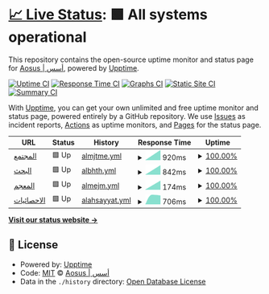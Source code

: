 # [📈 Live Status](https://status.aosus.org): <!--live status--> **🟩 All systems operational**

This repository contains the open-source uptime monitor and status page for [Aosus | أسس](aosus.org), powered by [Upptime](https://github.com/upptime/upptime).

[![Uptime CI](https://github.com/aosus/status/workflows/Uptime%20CI/badge.svg)](https://github.com/aosus/status/actions?query=workflow%3A%22Uptime+CI%22)
[![Response Time CI](https://github.com/aosus/status/workflows/Response%20Time%20CI/badge.svg)](https://github.com/aosus/status/actions?query=workflow%3A%22Response+Time+CI%22)
[![Graphs CI](https://github.com/aosus/status/workflows/Graphs%20CI/badge.svg)](https://github.com/aosus/status/actions?query=workflow%3A%22Graphs+CI%22)
[![Static Site CI](https://github.com/aosus/status/workflows/Static%20Site%20CI/badge.svg)](https://github.com/aosus/status/actions?query=workflow%3A%22Static+Site+CI%22)
[![Summary CI](https://github.com/aosus/status/workflows/Summary%20CI/badge.svg)](https://github.com/aosus/status/actions?query=workflow%3A%22Summary+CI%22)

With [Upptime](https://upptime.js.org), you can get your own unlimited and free uptime monitor and status page, powered entirely by a GitHub repository. We use [Issues](https://github.com/aosus/status/issues) as incident reports, [Actions](https://github.com/aosus/status/actions) as uptime monitors, and [Pages](https://status.aosus.org) for the status page.

<!--start: status pages-->
<!-- This summary is generated by Upptime (https://github.com/upptime/upptime) -->
<!-- Do not edit this manually, your changes will be overwritten -->
<!-- prettier-ignore -->
| URL | Status | History | Response Time | Uptime |
| --- | ------ | ------- | ------------- | ------ |
| <img alt="" src="https://favicons.githubusercontent.com/aosus.org" height="13"> [المجتمع](https://aosus.org) | 🟩 Up | [almjtme.yml](https://github.com/aosus/status/commits/HEAD/history/almjtme.yml) | <details><summary><img alt="Response time graph" src="./graphs/almjtme/response-time-week.png" height="20"> 920ms</summary><br><a href="https://status.aosus.org/history/almjtme"><img alt="Response time 920" src="https://img.shields.io/endpoint?url=https%3A%2F%2Fraw.githubusercontent.com%2Faosus%2Fstatus%2FHEAD%2Fapi%2Falmjtme%2Fresponse-time.json"></a><br><a href="https://status.aosus.org/history/almjtme"><img alt="24-hour response time 920" src="https://img.shields.io/endpoint?url=https%3A%2F%2Fraw.githubusercontent.com%2Faosus%2Fstatus%2FHEAD%2Fapi%2Falmjtme%2Fresponse-time-day.json"></a><br><a href="https://status.aosus.org/history/almjtme"><img alt="7-day response time 920" src="https://img.shields.io/endpoint?url=https%3A%2F%2Fraw.githubusercontent.com%2Faosus%2Fstatus%2FHEAD%2Fapi%2Falmjtme%2Fresponse-time-week.json"></a><br><a href="https://status.aosus.org/history/almjtme"><img alt="30-day response time 920" src="https://img.shields.io/endpoint?url=https%3A%2F%2Fraw.githubusercontent.com%2Faosus%2Fstatus%2FHEAD%2Fapi%2Falmjtme%2Fresponse-time-month.json"></a><br><a href="https://status.aosus.org/history/almjtme"><img alt="1-year response time 920" src="https://img.shields.io/endpoint?url=https%3A%2F%2Fraw.githubusercontent.com%2Faosus%2Fstatus%2FHEAD%2Fapi%2Falmjtme%2Fresponse-time-year.json"></a></details> | <details><summary><a href="https://status.aosus.org/history/almjtme">100.00%</a></summary><a href="https://status.aosus.org/history/almjtme"><img alt="All-time uptime 100.00%" src="https://img.shields.io/endpoint?url=https%3A%2F%2Fraw.githubusercontent.com%2Faosus%2Fstatus%2FHEAD%2Fapi%2Falmjtme%2Fuptime.json"></a><br><a href="https://status.aosus.org/history/almjtme"><img alt="24-hour uptime 100.00%" src="https://img.shields.io/endpoint?url=https%3A%2F%2Fraw.githubusercontent.com%2Faosus%2Fstatus%2FHEAD%2Fapi%2Falmjtme%2Fuptime-day.json"></a><br><a href="https://status.aosus.org/history/almjtme"><img alt="7-day uptime 100.00%" src="https://img.shields.io/endpoint?url=https%3A%2F%2Fraw.githubusercontent.com%2Faosus%2Fstatus%2FHEAD%2Fapi%2Falmjtme%2Fuptime-week.json"></a><br><a href="https://status.aosus.org/history/almjtme"><img alt="30-day uptime 100.00%" src="https://img.shields.io/endpoint?url=https%3A%2F%2Fraw.githubusercontent.com%2Faosus%2Fstatus%2FHEAD%2Fapi%2Falmjtme%2Fuptime-month.json"></a><br><a href="https://status.aosus.org/history/almjtme"><img alt="1-year uptime 100.00%" src="https://img.shields.io/endpoint?url=https%3A%2F%2Fraw.githubusercontent.com%2Faosus%2Fstatus%2FHEAD%2Fapi%2Falmjtme%2Fuptime-year.json"></a></details>
| <img alt="" src="https://favicons.githubusercontent.com/search.aosus.org" height="13"> [البحث](https://search.aosus.org) | 🟩 Up | [albhth.yml](https://github.com/aosus/status/commits/HEAD/history/albhth.yml) | <details><summary><img alt="Response time graph" src="./graphs/albhth/response-time-week.png" height="20"> 842ms</summary><br><a href="https://status.aosus.org/history/albhth"><img alt="Response time 842" src="https://img.shields.io/endpoint?url=https%3A%2F%2Fraw.githubusercontent.com%2Faosus%2Fstatus%2FHEAD%2Fapi%2Falbhth%2Fresponse-time.json"></a><br><a href="https://status.aosus.org/history/albhth"><img alt="24-hour response time 842" src="https://img.shields.io/endpoint?url=https%3A%2F%2Fraw.githubusercontent.com%2Faosus%2Fstatus%2FHEAD%2Fapi%2Falbhth%2Fresponse-time-day.json"></a><br><a href="https://status.aosus.org/history/albhth"><img alt="7-day response time 842" src="https://img.shields.io/endpoint?url=https%3A%2F%2Fraw.githubusercontent.com%2Faosus%2Fstatus%2FHEAD%2Fapi%2Falbhth%2Fresponse-time-week.json"></a><br><a href="https://status.aosus.org/history/albhth"><img alt="30-day response time 842" src="https://img.shields.io/endpoint?url=https%3A%2F%2Fraw.githubusercontent.com%2Faosus%2Fstatus%2FHEAD%2Fapi%2Falbhth%2Fresponse-time-month.json"></a><br><a href="https://status.aosus.org/history/albhth"><img alt="1-year response time 842" src="https://img.shields.io/endpoint?url=https%3A%2F%2Fraw.githubusercontent.com%2Faosus%2Fstatus%2FHEAD%2Fapi%2Falbhth%2Fresponse-time-year.json"></a></details> | <details><summary><a href="https://status.aosus.org/history/albhth">100.00%</a></summary><a href="https://status.aosus.org/history/albhth"><img alt="All-time uptime 100.00%" src="https://img.shields.io/endpoint?url=https%3A%2F%2Fraw.githubusercontent.com%2Faosus%2Fstatus%2FHEAD%2Fapi%2Falbhth%2Fuptime.json"></a><br><a href="https://status.aosus.org/history/albhth"><img alt="24-hour uptime 100.00%" src="https://img.shields.io/endpoint?url=https%3A%2F%2Fraw.githubusercontent.com%2Faosus%2Fstatus%2FHEAD%2Fapi%2Falbhth%2Fuptime-day.json"></a><br><a href="https://status.aosus.org/history/albhth"><img alt="7-day uptime 100.00%" src="https://img.shields.io/endpoint?url=https%3A%2F%2Fraw.githubusercontent.com%2Faosus%2Fstatus%2FHEAD%2Fapi%2Falbhth%2Fuptime-week.json"></a><br><a href="https://status.aosus.org/history/albhth"><img alt="30-day uptime 100.00%" src="https://img.shields.io/endpoint?url=https%3A%2F%2Fraw.githubusercontent.com%2Faosus%2Fstatus%2FHEAD%2Fapi%2Falbhth%2Fuptime-month.json"></a><br><a href="https://status.aosus.org/history/albhth"><img alt="1-year uptime 100.00%" src="https://img.shields.io/endpoint?url=https%3A%2F%2Fraw.githubusercontent.com%2Faosus%2Fstatus%2FHEAD%2Fapi%2Falbhth%2Fuptime-year.json"></a></details>
| <img alt="" src="https://favicons.githubusercontent.com/dictionary.aosus.org" height="13"> [المعجم](https://dictionary.aosus.org) | 🟩 Up | [almejm.yml](https://github.com/aosus/status/commits/HEAD/history/almejm.yml) | <details><summary><img alt="Response time graph" src="./graphs/almejm/response-time-week.png" height="20"> 174ms</summary><br><a href="https://status.aosus.org/history/almejm"><img alt="Response time 174" src="https://img.shields.io/endpoint?url=https%3A%2F%2Fraw.githubusercontent.com%2Faosus%2Fstatus%2FHEAD%2Fapi%2Falmejm%2Fresponse-time.json"></a><br><a href="https://status.aosus.org/history/almejm"><img alt="24-hour response time 174" src="https://img.shields.io/endpoint?url=https%3A%2F%2Fraw.githubusercontent.com%2Faosus%2Fstatus%2FHEAD%2Fapi%2Falmejm%2Fresponse-time-day.json"></a><br><a href="https://status.aosus.org/history/almejm"><img alt="7-day response time 174" src="https://img.shields.io/endpoint?url=https%3A%2F%2Fraw.githubusercontent.com%2Faosus%2Fstatus%2FHEAD%2Fapi%2Falmejm%2Fresponse-time-week.json"></a><br><a href="https://status.aosus.org/history/almejm"><img alt="30-day response time 174" src="https://img.shields.io/endpoint?url=https%3A%2F%2Fraw.githubusercontent.com%2Faosus%2Fstatus%2FHEAD%2Fapi%2Falmejm%2Fresponse-time-month.json"></a><br><a href="https://status.aosus.org/history/almejm"><img alt="1-year response time 174" src="https://img.shields.io/endpoint?url=https%3A%2F%2Fraw.githubusercontent.com%2Faosus%2Fstatus%2FHEAD%2Fapi%2Falmejm%2Fresponse-time-year.json"></a></details> | <details><summary><a href="https://status.aosus.org/history/almejm">100.00%</a></summary><a href="https://status.aosus.org/history/almejm"><img alt="All-time uptime 100.00%" src="https://img.shields.io/endpoint?url=https%3A%2F%2Fraw.githubusercontent.com%2Faosus%2Fstatus%2FHEAD%2Fapi%2Falmejm%2Fuptime.json"></a><br><a href="https://status.aosus.org/history/almejm"><img alt="24-hour uptime 100.00%" src="https://img.shields.io/endpoint?url=https%3A%2F%2Fraw.githubusercontent.com%2Faosus%2Fstatus%2FHEAD%2Fapi%2Falmejm%2Fuptime-day.json"></a><br><a href="https://status.aosus.org/history/almejm"><img alt="7-day uptime 100.00%" src="https://img.shields.io/endpoint?url=https%3A%2F%2Fraw.githubusercontent.com%2Faosus%2Fstatus%2FHEAD%2Fapi%2Falmejm%2Fuptime-week.json"></a><br><a href="https://status.aosus.org/history/almejm"><img alt="30-day uptime 100.00%" src="https://img.shields.io/endpoint?url=https%3A%2F%2Fraw.githubusercontent.com%2Faosus%2Fstatus%2FHEAD%2Fapi%2Falmejm%2Fuptime-month.json"></a><br><a href="https://status.aosus.org/history/almejm"><img alt="1-year uptime 100.00%" src="https://img.shields.io/endpoint?url=https%3A%2F%2Fraw.githubusercontent.com%2Faosus%2Fstatus%2FHEAD%2Fapi%2Falmejm%2Fuptime-year.json"></a></details>
| <img alt="" src="https://favicons.githubusercontent.com/pa.aosus.org" height="13"> [الاحصائيات](https://pa.aosus.org) | 🟩 Up | [alahsayyat.yml](https://github.com/aosus/status/commits/HEAD/history/alahsayyat.yml) | <details><summary><img alt="Response time graph" src="./graphs/alahsayyat/response-time-week.png" height="20"> 706ms</summary><br><a href="https://status.aosus.org/history/alahsayyat"><img alt="Response time 706" src="https://img.shields.io/endpoint?url=https%3A%2F%2Fraw.githubusercontent.com%2Faosus%2Fstatus%2FHEAD%2Fapi%2Falahsayyat%2Fresponse-time.json"></a><br><a href="https://status.aosus.org/history/alahsayyat"><img alt="24-hour response time 706" src="https://img.shields.io/endpoint?url=https%3A%2F%2Fraw.githubusercontent.com%2Faosus%2Fstatus%2FHEAD%2Fapi%2Falahsayyat%2Fresponse-time-day.json"></a><br><a href="https://status.aosus.org/history/alahsayyat"><img alt="7-day response time 706" src="https://img.shields.io/endpoint?url=https%3A%2F%2Fraw.githubusercontent.com%2Faosus%2Fstatus%2FHEAD%2Fapi%2Falahsayyat%2Fresponse-time-week.json"></a><br><a href="https://status.aosus.org/history/alahsayyat"><img alt="30-day response time 706" src="https://img.shields.io/endpoint?url=https%3A%2F%2Fraw.githubusercontent.com%2Faosus%2Fstatus%2FHEAD%2Fapi%2Falahsayyat%2Fresponse-time-month.json"></a><br><a href="https://status.aosus.org/history/alahsayyat"><img alt="1-year response time 706" src="https://img.shields.io/endpoint?url=https%3A%2F%2Fraw.githubusercontent.com%2Faosus%2Fstatus%2FHEAD%2Fapi%2Falahsayyat%2Fresponse-time-year.json"></a></details> | <details><summary><a href="https://status.aosus.org/history/alahsayyat">100.00%</a></summary><a href="https://status.aosus.org/history/alahsayyat"><img alt="All-time uptime 100.00%" src="https://img.shields.io/endpoint?url=https%3A%2F%2Fraw.githubusercontent.com%2Faosus%2Fstatus%2FHEAD%2Fapi%2Falahsayyat%2Fuptime.json"></a><br><a href="https://status.aosus.org/history/alahsayyat"><img alt="24-hour uptime 100.00%" src="https://img.shields.io/endpoint?url=https%3A%2F%2Fraw.githubusercontent.com%2Faosus%2Fstatus%2FHEAD%2Fapi%2Falahsayyat%2Fuptime-day.json"></a><br><a href="https://status.aosus.org/history/alahsayyat"><img alt="7-day uptime 100.00%" src="https://img.shields.io/endpoint?url=https%3A%2F%2Fraw.githubusercontent.com%2Faosus%2Fstatus%2FHEAD%2Fapi%2Falahsayyat%2Fuptime-week.json"></a><br><a href="https://status.aosus.org/history/alahsayyat"><img alt="30-day uptime 100.00%" src="https://img.shields.io/endpoint?url=https%3A%2F%2Fraw.githubusercontent.com%2Faosus%2Fstatus%2FHEAD%2Fapi%2Falahsayyat%2Fuptime-month.json"></a><br><a href="https://status.aosus.org/history/alahsayyat"><img alt="1-year uptime 100.00%" src="https://img.shields.io/endpoint?url=https%3A%2F%2Fraw.githubusercontent.com%2Faosus%2Fstatus%2FHEAD%2Fapi%2Falahsayyat%2Fuptime-year.json"></a></details>

<!--end: status pages-->

[**Visit our status website →**](https://status.aosus.org)

## 📄 License

- Powered by: [Upptime](https://github.com/upptime/upptime)
- Code: [MIT](./LICENSE) © [Aosus | أسس](aosus.org)
- Data in the `./history` directory: [Open Database License](https://opendatacommons.org/licenses/odbl/1-0/)
